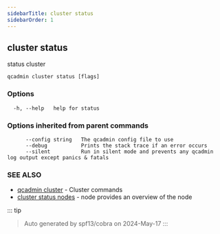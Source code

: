 ```yaml
---
sidebarTitle: cluster status
sidebarOrder: 1
---
```


## cluster status

status cluster

```
qcadmin cluster status [flags]
```

### Options

```
  -h, --help   help for status
```

### Options inherited from parent commands

```
      --config string   The qcadmin config file to use
      --debug           Prints the stack trace if an error occurs
      --silent          Run in silent mode and prevents any qcadmin log output except panics & fatals
```

### SEE ALSO

* [qcadmin cluster](cluster.md)	 - Cluster commands
* [cluster status nodes](cluster_status_nodes.md)	 - node provides an overview of the node

::: tip
>Auto generated by spf13/cobra on 2024-May-17
:::
